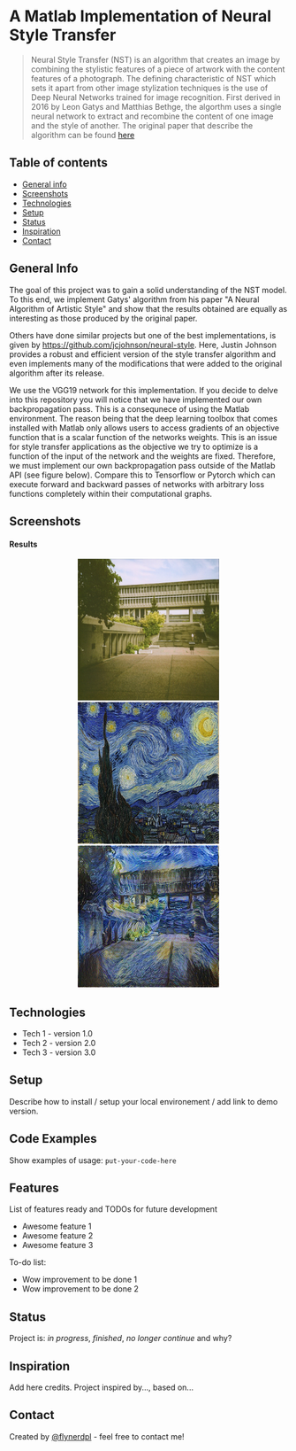 # A Matlab Implementation of Neural Style Transfer
> Neural Style Transfer (NST) is an algorithm that creates an image by combining the stylistic features of a piece of artwork with the content features of a photograph. The defining characteristic of NST which sets it apart from other image stylization techniques is the use of Deep Neural Networks trained for image recognition. First derived in 2016 by Leon Gatys and Matthias Bethge, the algorthm uses a single neural network to extract and recombine the content of one image and the style of another. The original paper that describe the algorithm can be found [here](https://ui.adsabs.harvard.edu/abs/2015arXiv150806576G) 

## Table of contents
* [General info](#general-info)
* [Screenshots](#screenshots)
* [Technologies](#technologies)
* [Setup](#setup)
* [Status](#status)
* [Inspiration](#inspiration)
* [Contact](#contact)

## General Info
The goal of this project was to gain a solid understanding of the NST model. To this end, we implement Gatys' algorithm from his paper "A Neural Algorithm of Artistic Style" and show that the results obtained are equally as interesting as those produced by the original paper. 

Others have done similar projects but one of the best implementations, is given by https://github.com/jcjohnson/neural-style. Here, Justin Johnson provides a robust and efficient version of the style transfer algorithm and even implements many of the modifications that were added to the original algorithm after its release. 

 We use the VGG19 network for this implementation. If you decide to delve into this repository you will notice that we have implemented our own backpropagation pass. This is a consequnece of using the Matlab environment. The reason being that the deep learning toolbox that comes installed with Matlab  only allows users to access gradients of an objective function that is a scalar function of the networks weights. This is an issue for style transfer applications as the objective we try to optimize is a function of the input of the network and the weights are fixed. Therefore, we must implement our own backpropagation pass outside of the Matlab API (see figure below). Compare this to Tensorflow or Pytorch which can execute forward and backward passes of networks with arbitrary loss functions completely within their computational graphs. 

## Screenshots
 
  
 #### Results
 <p align="center">
<img src="images/SFU_concorse.jpg" width="256" height="256"> <img src="images/Starry_Night.jpg" width="256" height="256"> <img src="images/NST_Vangoh_SFU_1000itr.jpg" width="256" height="256"> 
</p>

## Technologies
* Tech 1 - version 1.0
* Tech 2 - version 2.0
* Tech 3 - version 3.0

## Setup
Describe how to install / setup your local environement / add link to demo version.

## Code Examples
Show examples of usage:
`put-your-code-here`

## Features
List of features ready and TODOs for future development
* Awesome feature 1
* Awesome feature 2
* Awesome feature 3

To-do list:
* Wow improvement to be done 1
* Wow improvement to be done 2

## Status
Project is: _in progress_, _finished_, _no longer continue_ and why?

## Inspiration
Add here credits. Project inspired by..., based on...

## Contact
Created by [@flynerdpl](https://www.flynerd.pl/) - feel free to contact me!
